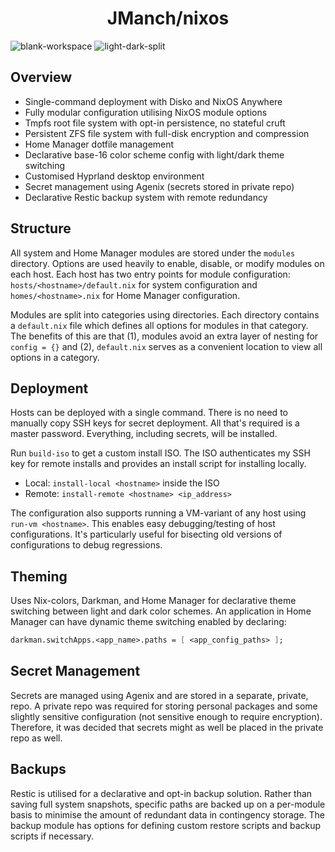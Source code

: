 <h1 align="center">JManch/nixos</h1>

![blank-workspace](https://github.com/JManch/nixos/assets/61563764/88951964-f6aa-48b6-889b-48fa1a7d3e00)
![light-dark-split](https://github.com/JManch/nixos/assets/61563764/aa32d9df-42f8-4d39-a02b-653b40d03f4f)

## Overview

- Single-command deployment with Disko and NixOS Anywhere
- Fully modular configuration utilising NixOS module options
- Tmpfs root file system with opt-in persistence, no stateful cruft
- Persistent ZFS file system with full-disk encryption and compression
- Home Manager dotfile management
- Declarative base-16 color scheme config with light/dark theme switching
- Customised Hyprland desktop environment
- Secret management using Agenix (secrets stored in private repo)
- Declarative Restic backup system with remote redundancy

## Structure

All system and Home Manager modules are stored under the `modules` directory.
Options are used heavily to enable, disable, or modify modules on each host.
Each host has two entry points for module configuration:
`hosts/<hostname>/default.nix` for system configuration and
`homes/<hostname>.nix` for Home Manager configuration.

Modules are split into categories using directories. Each directory contains a
`default.nix` file which defines all options for modules in that category. The
benefits of this are that (1), modules avoid an extra layer of nesting for
`config = {}` and (2), `default.nix` serves as a convenient location to view
all options in a category.

## Deployment

Hosts can be deployed with a single command. There is no need to manually copy
SSH keys for secret deployment. All that's required is a master password.
Everything, including secrets, will be installed.

Run `build-iso` to get a custom install ISO. The ISO authenticates my SSH key
for remote installs and provides an install script for installing locally.
- Local: `install-local <hostname>` inside the ISO
- Remote: `install-remote <hostname> <ip_address>`

The configuration also supports running a VM-variant of any host using `run-vm
<hostname>`. This enables easy debugging/testing of host configurations. It's
particularly useful for bisecting old versions of configurations to debug
regressions.

## Theming

Uses Nix-colors, Darkman, and Home Manager for declarative theme switching
between light and dark color schemes. An application in Home Manager can have
dynamic theme switching enabled by declaring:
``` nix
darkman.switchApps.<app_name>.paths = [ <app_config_paths> ];
```

## Secret Management

Secrets are managed using Agenix and are stored in a separate, private, repo. A
private repo was required for storing personal packages and some slightly
sensitive configuration (not sensitive enough to require encryption).
Therefore, it was decided that secrets might as well be placed in the private
repo as well.

## Backups

Restic is utilised for a declarative and opt-in backup solution. Rather than
saving full system snapshots, specific paths are backed up on a per-module
basis to minimise the amount of redundant data in contingency storage. The
backup module has options for defining custom restore scripts and backup
scripts if necessary.
